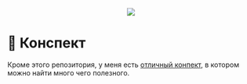 <div align="center">
  <img src="https://i.ibb.co/KWMKsMX/My-College-Labs.png"> 
</div>

# 📒 Конспект

Кроме этого репозитория, у меня есть [отличный конпект](https://game-engineer.notion.site/7c7071922b7e4c78a54aa3b1a652fda9), в котором можно найти много чего полезного.

